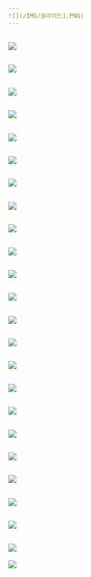 ```yaml
---
![](/IMG/슬라이드1.PNG)
---
```

![](/IMG/슬라이드2.PNG)
---
![](/IMG/슬라이드3.PNG)
---
![](/IMG/슬라이드4.PNG)
---
![](/IMG/슬라이드5.PNG)
---
![](/IMG/슬라이드6.PNG)
---
![](/IMG/슬라이드7.PNG)
---
![](/IMG/슬라이드8.PNG)
---
![](/IMG/슬라이드9.PNG)
---
![](/IMG/슬라이드10.PNG)
---
![](/IMG/슬라이드11.PNG)
---
![](/IMG/슬라이드12.PNG)
---
![](/IMG/슬라이드13.PNG)
---
![](/IMG/슬라이드14.PNG)
---
![](/IMG/슬라이드15.PNG)
---
![](/IMG/슬라이드16.PNG)
---
![](/IMG/슬라이드17.PNG)
---
![](/IMG/슬라이드18.PNG)
---
![](/IMG/슬라이드19.PNG)
---
![](/IMG/슬라이드20.PNG)
---
![](/IMG/슬라이드21.PNG)
---
![](/IMG/슬라이드22.PNG)
---
![](/IMG/슬라이드23.PNG)
---
![](/IMG/슬라이드24.PNG)
---
![](/IMG/슬라이드25.PNG)